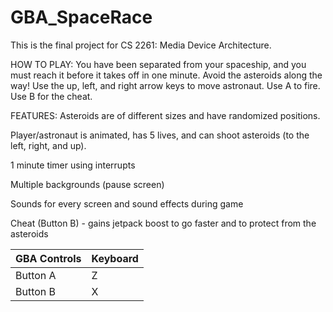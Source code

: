 # GBA_SpaceRace
This is the final project for CS 2261: Media Device Architecture.

HOW TO PLAY: You have been separated from your spaceship, and you must reach it
before it takes off in one minute. Avoid the asteroids along the way!
Use the up, left, and right arrow keys to move astronaut. Use A to
fire. Use B for the cheat.

FEATURES:
Asteroids are of different sizes and have randomized positions.

Player/astronaut is animated, has 5 lives, and can shoot asteroids (to the left,
right, and up).

1 minute timer using interrupts

Multiple backgrounds (pause screen)

Sounds for every screen and sound effects during game

Cheat (Button B) - gains jetpack boost to go faster and to protect from the
asteroids

| GBA Controls  | Keyboard |
| ------------- | ------------- |
| Button A | Z |
| Button B | X |
